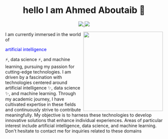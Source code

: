 
<h1 align="center">hello I am Ahmed Aboutaib 👋 </h1>
<p align="center">
  <a href="https://www.linkedin.com/in/ahmed-aboutaib-085089265/">
    <img src="https://img.shields.io/badge/linkedin-0077B5?style=flat&logo=linkedin&logoColor=white"/>
  </a>
  <a href="https://www.instagram.com/aboutaib.ahmed/">
    <img src="https://img.shields.io/badge/instagram-E4405F?style=flat&logo=instagram&logoColor=white"/>
  </a>
</p>

<img src="https://github.com/ahmedaboutaib/ahmed/blob/main/datascience1.png" align="right" width="254"/>
I am currently immersed in the world of <p style="color: blue;"> artificial intelligence </p> ⚡, data science ⚡, and machine learning, pursuing my passion for cutting-edge technologies. I am driven by a fascination with technologies centered around artificial intelligence ✨, data science ✨, and machine learning. Through my academic journey, I have cultivated expertise in these fields and continuously strive to contribute meaningfully. My objective is to harness these technologies to develop innovative solutions that enhance individual experiences. Areas of particular interest include artificial intelligence, data science, and machine learning. Don't hesitate to contact me for inquiries related to these domains




<!--
**ahmedaboutaib/ahmedaboutaib** is a ✨ _special_ ✨ repository because its `README.md` (this file) appears on your GitHub profile.

Here are some ideas to get you started:

- 🔭 I’m currently working on ...
- 🌱 I’m currently learning ...
- 👯 I’m looking to collaborate on ...
- 🤔 I’m looking for help with ...
- 💬 Ask me about ...
- 📫 How to reach me: ...
- 😄 Pronouns: ...
- ⚡ Fun fact: ...
-->

